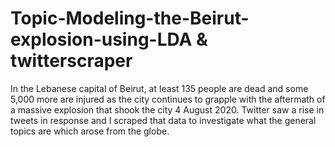 # Topic-Modeling-the-Beirut-explosion-using-LDA & twitterscraper
In the Lebanese capital of Beirut, at least 135 people are dead and some 5,000 more are injured as the city continues to grapple with the aftermath of a massive explosion that shook the city 4 August 2020. Twitter saw a rise in tweets in response and I scraped that data to investigate what the general topics are which arose from the globe. 
